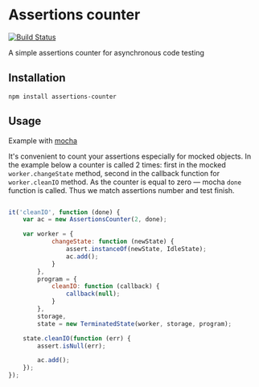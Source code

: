 Assertions counter
=======================

[![Build Status](https://travis-ci.org/dVaffection/nodejs-assertions-counter.png?branch=master)](https://travis-ci.org/dVaffection/nodejs-assertions-counter)

A simple assertions counter for asynchronous code testing

## Installation

`npm install assertions-counter`

## Usage

Example with [mocha](http://mochajs.org/)

It's convenient to count your assertions especially for mocked objects. In the example below a counter is called 2 times:
first in the mocked `worker.changeState` method, second in the callback function for `worker.cleanIO` method.
As the counter is equal to zero — mocha `done` function is called. Thus we match assertions number and test finish.

```javascript

it('cleanIO', function (done) {
    var ac = new AssertionsCounter(2, done);

    var worker = {
            changeState: function (newState) {
                assert.instanceOf(newState, IdleState);
                ac.add();
            }
        },
        program = {
            cleanIO: function (callback) {
                callback(null);
            }
        },
        storage,
        state = new TerminatedState(worker, storage, program);

    state.cleanIO(function (err) {
        assert.isNull(err);

        ac.add();
    });
});

```
